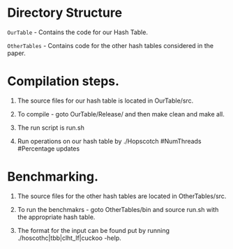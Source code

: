 # Directory Structure

  `OurTable` - Contains the code for our Hash Table.
  
  `OtherTables` - Contains code for the other hash tables considered in the paper. 
  
  
  # Compilation steps. 
  
  1. The source files for our hash table is located in OurTable/src.
  
  2. To compile - goto OurTable/Release/ and then make clean and make all. 
  
  3. The run script is run.sh 
  
  4. Run operations on our hash table by ./Hopscotch #NumThreads #Percentage updates
  
  # Benchmarking. 
  
  1. The source files for the other hash tables are located in OtherTables/src. 
  
  2. To run the benchmakrs - goto OtherTables/bin and source run.sh with the appropriate hash table. 
  
  3. The format for the input can be found put by running ./hoscothc|tbb|clht_lf|cuckoo -help. 
  
